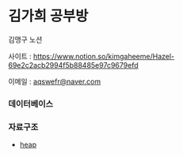 # 김가희 공부방
김맹구 노션


사이트 : https://www.notion.so/kimgaheeme/Hazel-69e2c2acb2994f5b88485e97c9679efd

이메일 : aqswefr@naver.com


### 데이터베이스

### 자료구조
- [heap]

[heap]: DataStructure/Heap.kt
